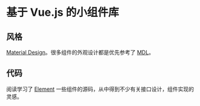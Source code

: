# 基于 Vue.js 的小组件库

## 风格
[Material Design](https://material.io/)。很多组件的外观设计都是优先参考了 [MDL](https://getmdl.io/)。

## 代码
阅读学习了 [Element](https://github.com/ElemeFE/element/) 一些组件的源码，从中得到不少有关接口设计，组件实现的灵感。

